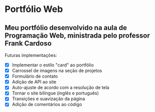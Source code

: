 # Portfólio Web
## Meu portfólio desenvolvido na aula de Programação Web, ministrada pelo professor Frank Cardoso

Futuras implementações:
- [x] Implementar o estilo "card" ao portfólio
- [x] Carrossel de imagens na seção de projetos
- [x] Formulário de contato
- [x] Adição de API ao site
- [x] Auto-ajuste de acordo com a resolução de tela
- [X] Tornar o site bilíngue (inglês e português)
- [x] Transições e suavização da página
- [x] Adição de comentários ao código
